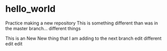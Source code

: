 # hello_world
Practice making a new repository
This is something different than was in the master branch... different things

This is an New New thing that I am adding to the next branch
edit different
edit 
edit
